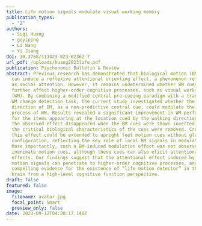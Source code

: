 ```yaml
---
title: Life motion signals modulate visual working memory
publication_types:
  - "2"
authors:
  - Suqi Huang
  - geyiping
  - Li Wang
  - Yi Jiang
doi: 10.3758/s13423-023-02362-7
url_pdf: /uploads/huang2023life.pdf
publication: Psychonomic Bulletin & Review
abstract: Previous research has demonstrated that biological motion (BM) cues
  can induce a reflexive attentional orienting effect, a phenomenon referred to
  as social attention. However, it remains undetermined whether BM cues can
  further affect higher-order cognitive processes, such as visual working memory
  (WM). By combining a modified central pre-cueing paradigm with a traditional
  WM change detection task, the current study investigated whether the walking
  direction of BM, as a non-predictive central cue, could modulate the encoding
  process of WM. Results revealed a significant improvement in WM performance
  for the items appearing at the location cued by the walking direction of BM.
  The observed effect disappeared when the BM cues were shown inverted, or when
  the critical biological characteristics of the cues were removed. Crucially,
  this effect could be extended to upright feet motion cues without global
  configuration, reflecting the key role of local BM signals in modulating WM.
  More importantly, such a BM-induced modulation effect was not observed with
  inanimate motion cues, although these cues can also elicit attentional
  effects. Our findings suggest that the attentional effect induced by life
  motion signals can penetrate to higher-order cognitive processes, and provide
  compelling evidence for the existence of “life motion detector” in the human
  brain from a high-level cognitive function perspective.
draft: false
featured: false
image:
  filename: avatar.jpg
  focal_point: Smart
  preview_only: false
date: 2023-09-12T04:38:17.148Z
---
```

